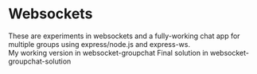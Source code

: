 # Websockets
These are experiments in websockets and a fully-working chat app for multiple groups using express/node.js and express-ws.  
My working version in websocket-groupchat
Final solution in websocket-groupchat-solution
